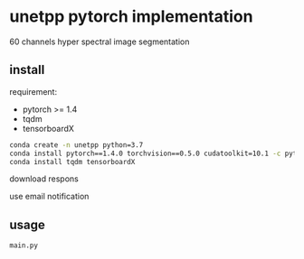 unetpp pytorch implementation
==================================
60 channels hyper spectral image segmentation


install
----------------------------------
requirement:

* pytorch >= 1.4
* tqdm
* tensorboardX

```bash
conda create -n unetpp python=3.7
conda install pytorch==1.4.0 torchvision==0.5.0 cudatoolkit=10.1 -c pytorch
conda install tqdm tensorboardX 
```
download respons

use email notification


usage
----------------------------------

 
```main.py```
